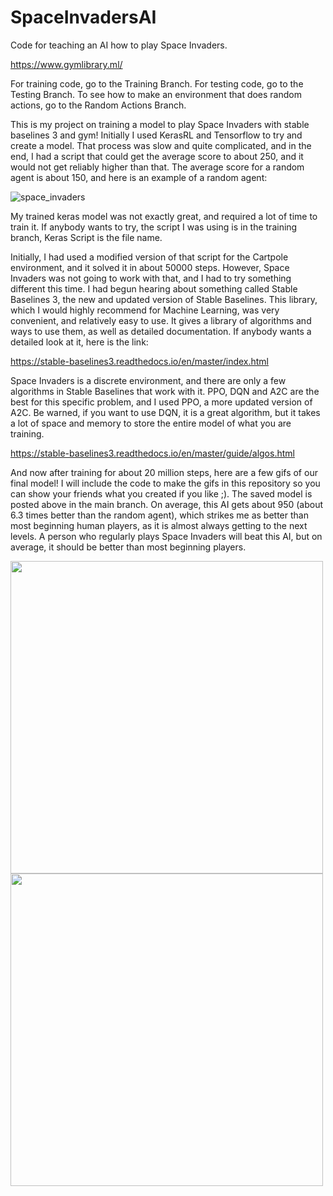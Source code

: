 # SpaceInvadersAI
Code for teaching an AI how to play Space Invaders.

https://www.gymlibrary.ml/

For training code, go to the Training Branch. For testing code, go to the Testing Branch. To see how to make an environment that does random actions, go to the Random Actions Branch. 

This is my project on training a model to play Space Invaders with stable baselines 3 and gym! Initially I used KerasRL and Tensorflow to try and create a model. That process was slow and quite complicated, and in the end, I had a script that could get the average score to about 250, and it would not get reliably higher than that. The average score for a random agent is about 150, and here is an example of a random agent: 

![space_invaders](https://user-images.githubusercontent.com/53868567/176220892-61a10366-5da4-49b0-a463-a667a4e1f07b.gif)


My trained keras model was not exactly great, and required a lot of time to train it. If anybody wants to try, the script I was using is in the training branch, Keras Script is the file name.

Initially, I had used a modified version of that script for the Cartpole environment, and it solved it in about 50000 steps. However, Space Invaders was not going to work with that, and I had to try something different this time. I had begun hearing about something called Stable Baselines 3, the new and updated version of Stable Baselines. This library, which I would highly recommend for Machine Learning, was very convenient, and relatively easy to use. It gives a library of algorithms and ways to use them, as well as detailed documentation. If anybody wants a detailed look at it, here is the link:

https://stable-baselines3.readthedocs.io/en/master/index.html

Space Invaders is a discrete environment, and there are only a few algorithms in Stable Baselines that work with it. PPO, DQN and A2C are the best for this specific problem, and I used PPO, a more updated version of A2C. Be warned, if you want to use DQN, it is a great algorithm, but it takes a lot of space and memory to store the entire model of what you are training. 

https://stable-baselines3.readthedocs.io/en/master/guide/algos.html 

And now after training for about 20 million steps, here are a few gifs of our final model! I will include the code to make the gifs in this repository so you can show your friends what you created if you like ;). The saved model is posted above in the main branch. On average, this AI gets about 950 (about 6.3 times better than the random agent), which strikes me as better than most beginning human players, as it is almost always getting to the next levels. A person who regularly plays Space Invaders will beat this AI, but on average, it should be better than most beginning players.


<img src="https://user-images.githubusercontent.com/53868567/176224580-f9252862-5e75-4de2-94dc-f9e99e9b88c3.gif" width="500" height="500">

<img src="https://user-images.githubusercontent.com/53868567/176224864-06fe3da0-3412-4f3e-aab0-562aed1d3d87.gif" width="500" height="500">

